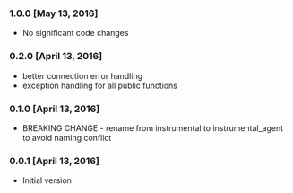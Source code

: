 ### 1.0.0 [May 13, 2016]
* No significant code changes

### 0.2.0 [April 13, 2016]
* better connection error handling
* exception handling for all public functions

### 0.1.0 [April 13, 2016]
* BREAKING CHANGE - rename from instrumental to instrumental_agent to avoid naming conflict

### 0.0.1 [April 13, 2016]
* Initial version
